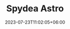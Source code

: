 ---
title: "Spydea Astro"
premium: true
date: 2023-07-23T11:02:05+06:00 
# type don't remove or customize
type : "docs"
---